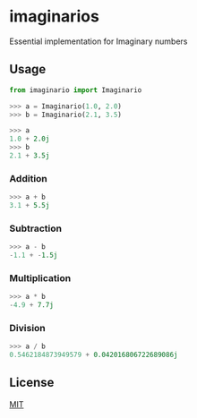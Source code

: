 # imaginarios
Essential implementation for Imaginary numbers

## Usage
```python
from imaginario import Imaginario

>>> a = Imaginario(1.0, 2.0)
>>> b = Imaginario(2.1, 3.5)

>>> a 
1.0 + 2.0j
>>> b
2.1 + 3.5j

```

### Addition

```python
>>> a + b
3.1 + 5.5j
```
### Subtraction

```python
>>> a - b
-1.1 + -1.5j
```

### Multiplication

```python
>>> a * b
-4.9 + 7.7j
```

### Division
```python
>>> a / b
0.5462184873949579 + 0.042016806722689086j
```

## License

[MIT](https://choosealicense.com/licenses/mit/)
